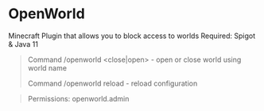 # OpenWorld
Minecraft Plugin that allows you to block access to worlds
Required: Spigot & Java 11

> Command /openworld <close|open> <world> - open or close world using world name
> 
> Command /openworld reload - reload configuration

> Permissions: openworld.admin
